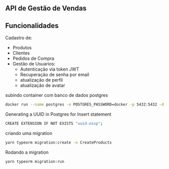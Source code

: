 ## API de Gestão de Vendas

## Funcionalidades

Cadastro de:
 - Produtos
 - Clientes
 - Pedidos de Compra
 - Gestão de Usuarios:
    - Autenticação via token JWT
    - Recuperação de senha por email
    - atualização de perfil
    - atualização de avatar


subindo container com banco de dados postgres
```bash
docker run --name postgres -e POSTGRES_PASSWORD=docker -p 5432:5432 -d postgres
```


Generating a UUID in Postgres for Insert statement
```bash
CREATE EXTENSION IF NOT EXISTS "uuid-ossp";
```

criando uma migration
```bash
yarn typeorm migration:create -n CreateProducts
```

Rodando a migration
```bash
yarn typeorm migration:run
```
